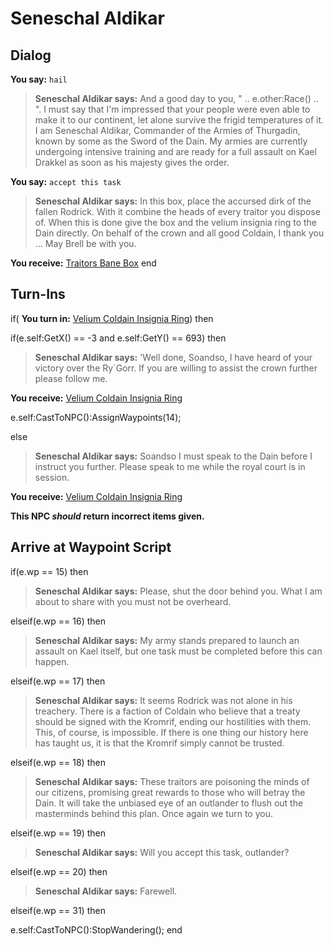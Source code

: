 # Seneschal Aldikar
## Dialog

**You say:** `hail`



>**Seneschal Aldikar says:** And a good day to you, " .. e.other:Race() .. ". I must say that I'm impressed that your people were even able to make it to our continent, let alone survive the frigid temperatures of it. I am Seneschal Aldikar, Commander of the Armies of Thurgadin, known by some as the Sword of the Dain. My armies are currently undergoing intensive training and are ready for a full assault on Kael Drakkel as soon as his majesty gives the order.

**You say:** `accept this task`



>**Seneschal Aldikar says:** In this box, place the accursed dirk of the fallen Rodrick. With it combine the heads of every traitor you dispose of. When this is done give the box and the velium insignia ring to the Dain directly. On behalf of the crown and all good Coldain, I thank you ... May Brell be with you.


**You receive:**  [Traitors Bane Box](/item/17055)
end

## Turn-Ins





if( **You turn in:** [Velium Coldain Insignia Ring](/item/30164)) then


if(e.self:GetX() == -3 and e.self:GetY() == 693) then



>**Seneschal Aldikar says:** 'Well done, Soandso, I have heard of your victory over the Ry\`Gorr. If you are willing to assist the crown further please follow me.



 **You receive:**  [Velium Coldain Insignia Ring](/item/30164) 



e.self:CastToNPC():AssignWaypoints(14);


else



>**Seneschal Aldikar says:** Soandso I must speak to the Dain before I instruct you further. Please speak to me while the royal court is in session.



 **You receive:**  [Velium Coldain Insignia Ring](/item/30164) 


**This NPC *should* return incorrect items given.**

## Arrive at Waypoint Script

if(e.wp == 15) then


>**Seneschal Aldikar says:** Please, shut the door behind you. What I am about to share with you must not be overheard.

elseif(e.wp == 16) then


>**Seneschal Aldikar says:** My army stands prepared to launch an assault on Kael itself, but one task must be completed before this can happen.

elseif(e.wp == 17) then


>**Seneschal Aldikar says:** It seems Rodrick was not alone in his treachery. There is a faction of Coldain who believe that a treaty should be signed with the Kromrif, ending our hostilities with them. This, of course, is impossible. If there is one thing our history here has taught us, it is that the Kromrif simply cannot be trusted.

elseif(e.wp == 18) then


>**Seneschal Aldikar says:** These traitors are poisoning the minds of our citizens, promising great rewards to those who will betray the Dain. It will take the unbiased eye of an outlander to flush out the masterminds behind this plan. Once again we turn to you.

elseif(e.wp == 19) then


>**Seneschal Aldikar says:** Will you accept this task, outlander?

elseif(e.wp == 20) then


>**Seneschal Aldikar says:** Farewell.

elseif(e.wp == 31) then


e.self:CastToNPC():StopWandering();
end
